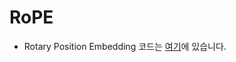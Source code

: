
# RoPE
 * Rotary Position Embedding 코드는 [여기](https://github.com/zetwhite/triton-practice/tree/master/RoPE)에 있습니다.
